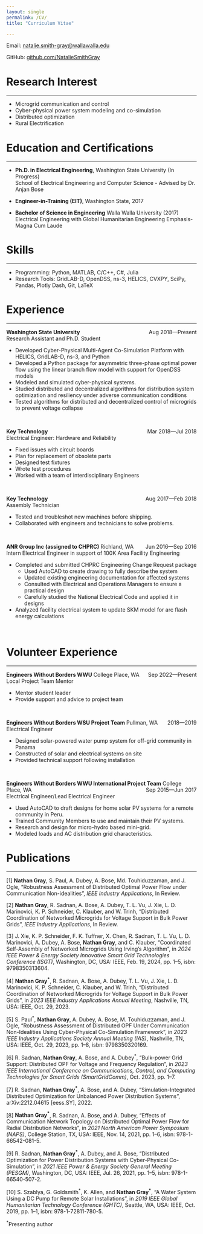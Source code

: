 ```yaml
---
layout: single
permalink: /CV/
title: "Curriculum Vitae"

---
```


[//]: # (-------------------------)

Email: natalie.smith-gray@wallawalla.edu

GitHub: [github.com/NatalieSmithGray]()

# Research Interest

-------------------------

- Microgrid communication and control
- Cyber-physical power system modeling and co-simulation
- Distributed optimization
- Rural Electrification

# Education and Certifications

-------------------------

- **Ph.D. in Electrical Engineering**, Washington State University (In Progress)<br/>
  School of Electrical Engineering and Computer Science - Advised by Dr. Anjan Bose

- **Engineer-in-Training (EIT)**, Washington State, 2017

- **Bachelor of Science in Engineering** Walla Walla University (2017)<br/>
  Electrical Engineering with Global Humanitarian Engineering Emphasis-Magna Cum Laude

# Skills

-------------------------
- Programming: Python, MATLAB, C/C++, C#, Julia
- Research Tools: GridLAB-D, OpenDSS, ns-3, HELICS, CVXPY, SciPy, Pandas, Plotly Dash, Git, LaTeX

# Experience

-------------------------
**Washington State University**  <span style="float:right;">Aug 2018—Present</span><br/>
Research Assistant and Ph.D. Student

- Developed Cyber-Physical Multi-Agent Co-Simulation Platform with HELICS, GridLAB-D, ns-3, and Python
- Developed a Python package for asymmetric three-phase optimal power flow using the linear branch flow model with
  support for OpenDSS models
- Modeled and simulated cyber-physical systems.
- Studied distributed and decentralized algorithms for distribution system optimization and resiliency under adverse
  communication conditions
- Tested algorithms for distributed and decentralized control of microgrids to prevent voltage collapse

<br/>

**Key Technology** <span style="float:right;">Mar 2018—Jul 2018</span><br/>
Electrical Engineer: Hardware and Reliability

- Fixed issues with circuit boards
- Plan for replacement of obsolete parts
- Designed test fixtures
- Wrote test procedures
- Worked with a team of interdisciplinary Engineers

<br/>

**Key Technology** <span style="float:right;">Aug 2017—Feb 2018</span><br/>
Assembly Technician

- Tested and troubleshot new machines before shipping.
- Collaborated with engineers and technicians to solve problems.

<br/>

**ANR Group Inc (assigned to CHPRC)** Richland, WA <span style="float:right;">Jun 2016—Sep 2016</span><br/>
Intern Electrical Engineer in support of 100K Area Facility Engineering

- Completed and submitted CHPRC Engineering Change Request package
    - Used AutoCAD to create drawing to fully describe the system
    - Updated existing engineering documentation for affected systems
    - Consulted with Electrical and Operations Managers to ensure a practical design
    - Carefully studied the National Electrical Code and applied it in designs
- Analyzed facility electrical system to update SKM model for arc flash energy calculations

<br/>

# Volunteer Experience

-------------------------
**Engineers Without Borders WWU** College Place, WA  <span style="float:right;">Sep 2022—Present</span><br/>
Local Project Team Mentor

- Mentor student leader
- Provide support and advice to project team

<br/>

**Engineers Without Borders WSU Project Team**  Pullman, WA <span style="float:right;">2018—2019</span><br/>
Electrical Engineer

- Designed solar-powered water pump system for off-grid community in Panama
- Constructed of solar and electrical systems on site
- Provided technical support following installation

<br/>

**Engineers Without Borders WWU International Project Team** College Place, WA <span style="float:right;">Sep 2015—Jun
2017</span><br/>
Electrical Engineer/Lead Electrical Engineer

- Used AutoCAD to draft designs for home solar PV systems for a remote community in Peru.
- Trained Community Members to use and maintain their PV systems.
- Research and design for micro-hydro based mini-grid.
- Modeled loads and AC distribution grid characteristics.

# Publications

-------------------------

[1] **Nathan Gray**, S. Paul, A. Dubey, A. Bose, Md. Touhiduzzaman, and J. Ogle, “Robustness Assessment of
Distributed
Optimal Power Flow under Communication Non-idealities”, *IEEE Industry Applications*, In Review.

[2] **Nathan Gray**, R. Sadnan, A. Bose, A. Dubey, T. L. Vu, J. Xie, L. D. Marinovici, K. P. Schneider,
C. Klauber, and W. Trinh, “Distributed Coordination of Networked Microgrids for Voltage Support in
Bulk Power Grids”, *IEEE Industry Applications*, In Review.

[3] J. Xie, K. P. Schneider, F. K. Tuffner, X. Chen, R. Sadnan, T. L. Vu, L. D. Marinovici, A. Dubey,
A. Bose, **Nathan Gray**, and C. Klauber, “Coordinated Self-Assembly of Networked Microgrids Using Irving’s
Algorithm”, in *2024 IEEE Power & Energy Society Innovative Smart Grid Technologies Conference
(ISGT)*, Washington, DC, USA: IEEE, Feb. 19, 2024, pp. 1–5, isbn: 9798350313604.

[4] **Nathan Gray<sup>\*</sup>**, R. Sadnan, A. Bose, A. Dubey, T. L. Vu, J. Xie, L. D. Marinovici, K. P. Schneider,
C. Klauber, and W. Trinh, “Distributed Coordination of Networked Microgrids for Voltage Support in
Bulk Power Grids”, in *2023 IEEE Industry Applications Annual Meeting*, Nashville, TN, USA:
IEEE, Oct. 29, 2023.

[5] S. Paul<sup>\*</sup>, **Nathan Gray**, A. Dubey, A. Bose, M. Touhiduzzaman, and J. Ogle, “Robustness Assessment of
Distributed OPF Under Communication Non-Idealities Using Cyber-Physical Co-Simulation
Framework”, in *2023 IEEE Industry Applications Society Annual Meeting (IAS)*, Nashville, TN, USA:
IEEE, Oct. 29, 2023, pp. 1–8, isbn: 9798350320169.

[6] R. Sadnan, **Nathan Gray**, A. Bose, and A. Dubey<sup>\*</sup>,
“Bulk-power Grid Support: Distributed OPF for Voltage and Frequency Regulation”,
in *2023 IEEE International Conference on Communications, Control, and
Computing Technologies for Smart Grids (SmartGridComm)*, Oct. 2023, pp. 1–7.

[7] R. Sadnan, **Nathan Gray<sup>\*</sup>**, A. Bose, and A. Dubey,
“Simulation-Integrated Distributed Optimization for Unbalanced Power Distribution Systems”,
arXiv:2212.04615 [eess.SY], 2022.

[8] **Nathan Gray<sup>\*</sup>**, R. Sadnan, A. Bose, and A. Dubey,
“Effects of Communication Network Topology on Distributed Optimal Power Flow for Radial Distribution Networks”,
in *2021 North American Power Symposium (NAPS)*,
College Station, TX, USA: IEEE, Nov. 14, 2021, pp. 1–6, isbn: 978-1-66542-081-5.

[9] R. Sadnan, **Nathan Gray<sup>\*</sup>**, A. Dubey, and A. Bose,
“Distributed Optimization for Power Distribution Systems with Cyber-Physical Co-Simulation”,
in *2021 IEEE Power & Energy Society General Meeting (PESGM)*,
Washington, DC, USA: IEEE, Jul. 26, 2021, pp. 1–5, isbn: 978-1-66540-507-2.

[10] S. Szablya, G. Goldsmith<sup>\*</sup>, K. Allen, and **Nathan Gray<sup>\*</sup>**,
“A Water System Using a DC Pump for Remote Solar Installations”,
in *2019 IEEE Global Humanitarian Technology Conference (GHTC)*,
Seattle, WA, USA: IEEE, Oct. 2019, pp. 1–1, isbn: 978-1-72811-780-5.

<sup>\*</sup>Presenting author
<br/>